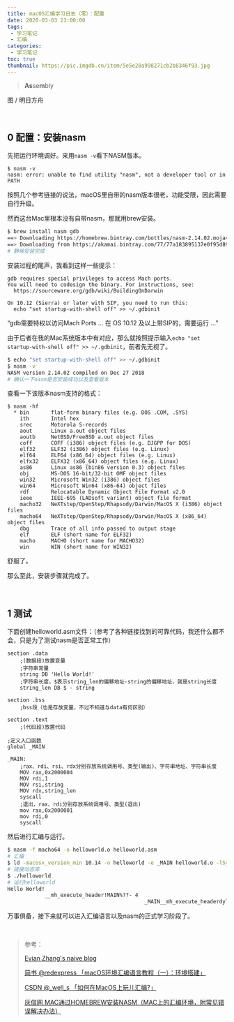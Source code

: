 ```yaml
---
title: macOS汇编学习日志（零）：配置
date: 2020-03-03 23:00:00
tags: 
 - 学习笔记
 - 汇编
categories:
 - 学习笔记
toc: true
thumbnail: https://pic.imgdb.cn/item/5e5e28a998271cb2b8346f93.jpg
---
```


> **As**se**m**bly

<!--more-->

图 / 明日方舟

</br>


## 0 配置：安装nasm

先把运行环境调好。来用`nasm -v`看下NASM版本。

```
$ nasm -v
nasm: error: unable to find utility "nasm", not a developer tool or in PATH
```

按照几个参考链接的说法，macOS里自带的nasm版本很老，功能受限，因此需要自行升级。

然而这台Mac里根本没有自带nasm，那就用brew安装。

```bash
$ brew install nasm gdb
==> Downloading https://homebrew.bintray.com/bottles/nasm-2.14.02.mojave.bottle.
==> Downloading from https://akamai.bintray.com/77/77a183895137e0f95d897d3339923
# 静候安装完成
```

安装过程的尾声，我看到这样一些提示：

```
gdb requires special privileges to access Mach ports.
You will need to codesign the binary. For instructions, see:
  https://sourceware.org/gdb/wiki/BuildingOnDarwin

On 10.12 (Sierra) or later with SIP, you need to run this:
  echo "set startup-with-shell off" >> ~/.gdbinit
```

“gdb需要特权以访问Mach Ports ... 在 OS 10.12 及以上带SIP的，需要运行 ...”

由于后者在我的Mac系统版本中有对应，那么就按照提示输入`echo "set startup-with-shell off" >> ~/.gdbinit`，前者先无视了。

```bash
$ echo "set startup-with-shell off" >> ~/.gdbinit
$ nasm -v
NASM version 2.14.02 compiled on Dec 27 2018
# 确认一下nasm是否安装成功以及查看版本
```

查看一下该版本nasm支持的格式：

```
$ nasm -hf
  * bin       flat-form binary files (e.g. DOS .COM, .SYS)
    ith       Intel hex
    srec      Motorola S-records
    aout      Linux a.out object files
    aoutb     NetBSD/FreeBSD a.out object files
    coff      COFF (i386) object files (e.g. DJGPP for DOS)
    elf32     ELF32 (i386) object files (e.g. Linux)
    elf64     ELF64 (x86_64) object files (e.g. Linux)
    elfx32    ELFX32 (x86_64) object files (e.g. Linux)
    as86      Linux as86 (bin86 version 0.3) object files
    obj       MS-DOS 16-bit/32-bit OMF object files
    win32     Microsoft Win32 (i386) object files
    win64     Microsoft Win64 (x86-64) object files
    rdf       Relocatable Dynamic Object File Format v2.0
    ieee      IEEE-695 (LADsoft variant) object file format
    macho32   NeXTstep/OpenStep/Rhapsody/Darwin/MacOS X (i386) object files
    macho64   NeXTstep/OpenStep/Rhapsody/Darwin/MacOS X (x86_64) object files
    dbg       Trace of all info passed to output stage
    elf       ELF (short name for ELF32)
    macho     MACHO (short name for MACHO32)
    win       WIN (short name for WIN32)
```

舒服了。

那么至此，安装步骤就完成了。

</br>

## 1 测试

下面创建helloworld.asm文件：（参考了各种链接找到的可靠代码，我还什么都不会，只是为了测试nasm是否正常工作）

```x86asm
section .data
    ;(数据段)放置变量
    ;字符串常量
    string DB 'Hello World!'
    ;字符串长度，$表示string_len的偏移地址-string的偏移地址，就是string长度
    string_len DB $ - string

section .bss
    ;bss段（也是存放变量，不过不知道与data有何区别）

section .text
    ;(代码段)放置代码

;定义入口函数
global _MAIN

_MAIN:
	;rax、rdi、rsi、rdx分别存放系统调用号、类型(输出)、字符串地址、字符串长度
    MOV rax,0x2000004
    MOV rdi,1
    MOV rsi,string
    MOV rdx,string_len
    syscall
    ;退出，rax、rdi分别存放系统调用号、类型(退出)
    mov rax,0x2000001
    mov rdi,0
    syscall
```

然后进行汇编与运行。

```bash
$ nasm -f macho64 -o helloworld.o helloworld.asm
# 汇编
$ ld -macosx_version_min 10.14 -o helloworld -e _MAIN helloworld.o -lSystem
# 链接动态库
$ ./helloworld 
# 运行helloworld
Hello World!
            __mh_execute_header!MAIN%??- 4
                                            _MAIN__mh_execute_headerdyld_stub_binderstringstring_len% 
```

万事俱备，接下来就可以进入汇编语言以及nasm的正式学习阶段了。

</br>

> 参考：
>
> [Evian Zhang's naive blog](https://evian-zhang.github.io/)
>
> [简书 @redexpress 「macOS环境汇编语言教程（一）：环境搭建」](https://www.jianshu.com/p/552f37d3c9b0?from=timeline&isappinstalled=0)
>
> [CSDN @_well_s 「如何在MacOS上玩儿汇编?」](https://blog.csdn.net/u011987514/article/details/72615406)
>
> [灰信网 MAC通过HOMEBREW安装NASM（MAC上的汇编环境，附常见错误解决办法）](http://www.freesion.com/article/1082238258/)